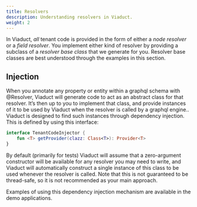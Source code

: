 ```yaml
---
title: Resolvers
description: Understanding resolvers in Viaduct.
weight: 2
---
```


In Viaduct, *all* tenant code is provided in the form of either a *node resolver* or a *field resolver*.  You implement either kind of resolver by providing a subclass of a *resolver base class* that we generate for you.  Resolver base classes are best understood through the examples in this section.

## Injection

When you annotate any property or entity within a graphql schema with @Resolver, Viaduct will generate code to act as an abstract class for that resolver.  It’s then up to you to implement that class, and provide instances of it to be used by Viaduct when the resolver is called by a graphql engine..  Viaduct is designed to find such instances through dependency injection. This is defined by using this interface:

```kotlin
interface TenantCodeInjector {
    fun <T> getProvider(clazz: Class<T>): Provider<T>
}
```

By default (primarily for tests) Viaduct will assume that a zero-argument constructor will be available for any resolver you may need to write, and Viaduct will automatically construct a single instance of this class to be used whenever the resolver is called.  Note that this is not guaranteed to be thread-safe, so it is not recommended as your main approach.

Examples of using this dependency injection mechanism are available in the demo applications.
